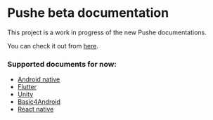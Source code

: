 # Pushe beta documentation

This project is a work in progress of the new Pushe documentations.

You can check it out from [here](https://betadoc.pushe.co).

### Supported documents for now:

* [Android native](https://betadoc.pushe.co/docs/android-studio/studio-intro)
* [Flutter](https://betadoc.pushe.co/docs/flutter/flutter-intro)
* [Unity](https://betadoc.pushe.co/docs/unity/unity-intro)
* [Basic4Android](https://betadoc.pushe.co/docs/b4a/b4a-intro)
* [React native](https://betadoc.pushe.co/docs/react-native/rn-intro)
